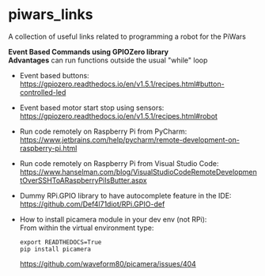 # piwars_links
A collection of useful links related to programming a robot for the PiWars

**Event Based Commands using GPIOZero library** \
**Advantages** can run functions outside the usual "while" loop
* Event based buttons:\
https://gpiozero.readthedocs.io/en/v1.5.1/recipes.html#button-controlled-led


* Event based motor start stop using sensors:\
https://gpiozero.readthedocs.io/en/v1.5.1/recipes.html#robot

* Run code remotely on Raspberry Pi from PyCharm:\
https://www.jetbrains.com/help/pycharm/remote-development-on-raspberry-pi.html

* Run code remotely on Raspberry Pi from Visual Studio Code:\
https://www.hanselman.com/blog/VisualStudioCodeRemoteDevelopmentOverSSHToARaspberryPiIsButter.aspx

* Dummy RPi.GPIO library to have autocomplete feature in the IDE:\
https://github.com/Def4l71diot/RPi.GPIO-def

* How to install picamera module in your dev env (not RPi):\
  From within the virtual environment type:
  ``` 
  export READTHEDOCS=True
  pip install picamera
  ```
  https://github.com/waveform80/picamera/issues/404
